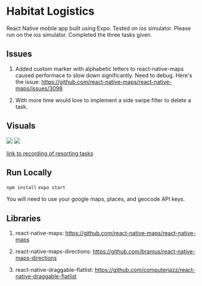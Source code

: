 # Habitat Logistics

React Native mobile app built using Expo. Tested on ios simulator. Please run on the ios simulator. Completed the three tasks given.

## Issues

1. Added custom marker with alphabetic letters to react-native-maps caused performace to slow down significantly. Need to debug. Here's the issue: https://github.com/react-native-maps/react-native-maps/issues/3098

2. With more time would love to implement a side swipe filter to delete a task.

## Visuals

<span style="display:block" class="note">

  <img src="https://voiceblasts1.s3.amazonaws.com/Simulator+Screen+Shot+-+iPhone+12+Pro+Max+-+2021-03-29+at+08.36.30.png">
  <img src="https://voiceblasts1.s3.amazonaws.com/Simulator+Screen+Shot+-+iPhone+12+Pro+Max+-+2021-03-29+at+08.37.07.png">

</span>

[link to recording of resorting tasks](https://voiceblasts1.s3.amazonaws.com/Simulator+Screen+Recording+-+iPhone+12+Pro+Max+-+2021-03-29+at+08.57.38.mp4)

## Run Locally

`npm install`
`expo start`

You will need to use your google maps, places, and geocode API keys.

## Libraries

1. react-native-maps: https://github.com/react-native-maps/react-native-maps

2. react-native-maps-directions: https://github.com/bramus/react-native-maps-directions

3. react-native-draggable-flatlist: https://github.com/computerjazz/react-native-draggable-flatlist
